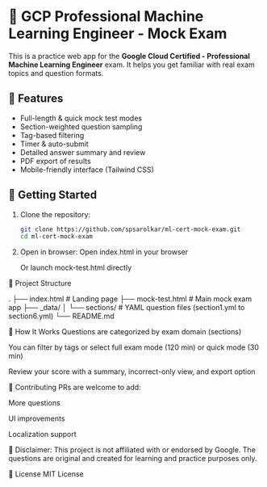 # 🎯 GCP Professional Machine Learning Engineer - Mock Exam

This is a practice web app for the **Google Cloud Certified - Professional Machine Learning Engineer** exam. It helps you get familiar with real exam topics and question formats.

## 📌 Features

- Full-length & quick mock test modes
- Section-weighted question sampling
- Tag-based filtering
- Timer & auto-submit
- Detailed answer summary and review
- PDF export of results
- Mobile-friendly interface (Tailwind CSS)

## 🚀 Getting Started

1. Clone the repository:
   ```bash
   git clone https://github.com/spsarolkar/ml-cert-mock-exam.git
   cd ml-cert-mock-exam

2. Open in browser:
   Open index.html in your browser

   Or launch mock-test.html directly

📁 Project Structure

.
├── index.html         # Landing page
├── mock-test.html     # Main mock exam app
├── _data/
│   └── sections/      # YAML question files (section1.yml to section6.yml)
└── README.md

🧠 How It Works
Questions are categorized by exam domain (sections)

You can filter by tags or select full exam mode (120 min) or quick mode (30 min)

Review your score with a summary, incorrect-only view, and export option


🙌 Contributing
PRs are welcome to add:

More questions

UI improvements

Localization support

📢 Disclaimer: This project is not affiliated with or endorsed by Google. The questions are original and created for learning and practice purposes only.


📜 License
MIT License